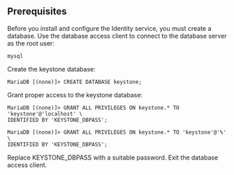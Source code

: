 ## Prerequisites

Before you install and configure the Identity service, you must create a database.
Use the database access client to connect to the database server as the root user:
```
mysql
```
Create the keystone database:
```
MariaDB [(none)]> CREATE DATABASE keystone;
```
Grant proper access to the keystone database:
```
MariaDB [(none)]> GRANT ALL PRIVILEGES ON keystone.* TO 'keystone'@'localhost' \
IDENTIFIED BY 'KEYSTONE_DBPASS';

MariaDB [(none)]> GRANT ALL PRIVILEGES ON keystone.* TO 'keystone'@'%' \
IDENTIFIED BY 'KEYSTONE_DBPASS';
```    
Replace KEYSTONE_DBPASS with a suitable password.
Exit the database access client.

